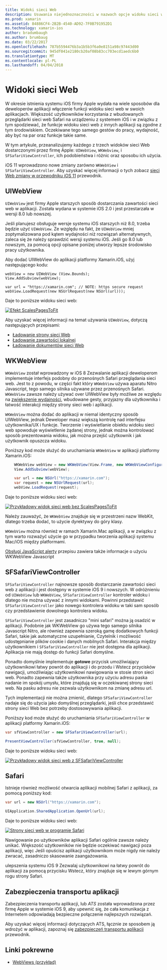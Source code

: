 ```yaml
---
title: Widoki sieci Web
description: Usuwania niejednoznaczności w nazwach opcje widoku sieci web z systemem iOS
ms.prod: xamarin
ms.assetid: 84886CF4-2B2B-4540-AD92-7F0B791952D1
ms.technology: xamarin-ios
author: bradumbaugh
ms.author: brumbaug
ms.date: 03/22/2017
ms.openlocfilehash: 787b5594476b3a1b5b3f6a0e8151a98c97443d00
ms.sourcegitcommit: 945df041e2180cb20af08b83cc703ecd1aedc6b0
ms.translationtype: MT
ms.contentlocale: pl-PL
ms.lasthandoff: 04/04/2018
---
```

# <a name="web-views"></a>Widoki sieci Web

W okresie istnienia systemu iOS firmy Apple wydała na wiele sposobów dla deweloperów aplikacji włączenie funkcji widoku sieci web w swoich aplikacjach. Większość użytkowników korzystania z wbudowanych przeglądarki sieci web Safari na urządzeniu z systemem iOS i w związku z tym spodziewać, że funkcje widoku sieci web z innych aplikacji są zgodne z tym środowiskiem. Oczekiwane tego samego gestów do pracy, wydajność, aby być na par oraz funkcje takie same.

W tym artykule, przeanalizujemy każdego z trzech widoków sieci Web dostarczonymi przez firmę Apple: `UIWebView`, `WKWebview`, i `SFSafariViewController`, ich podobieństwa i różnic oraz sposobu ich użycia. 

iOS 11 wprowadzono nowe zmiany zarówno `WKWebView` i `SFSafariViewController`. Aby uzyskać więcej informacji o tych zobacz [sieci Web zmiany w przewodniku iOS 11](~/ios/platform/introduction-to-ios11/web.md) przewodnik.

## <a name="uiwebview"></a>UIWebView

`UIWebView` jest firmy Apple starszych sposób dostarczania zawartości sieci web w aplikacji. Została wydana w systemie iOS 2.0 i jest przestarzała w wersji 8.0 lub nowszej.

Jeśli planujesz obsługuje wersje systemu iOS starszych niż 8.0, trzeba będzie użyć `UIWebView`. Ze względu na fakt, że `UIWebView` mniej zoptymalizowana pod kątem wydajności niż rozwiązań alternatywnych, zaleca się że należy sprawdzić wersji systemu iOS. Jeśli go 8.0 lub nowszym, za pomocą opcji opisane poniżej utworzy lepsze środowisko pracy użytkownika.
 
Aby dodać UIWebView do aplikacji platformy Xamarin.iOS, użyj następującego kodu:
 
```
webView = new UIWebView (View.Bounds);
View.AddSubview(webView);

var url = "https://xamarin.com"; // NOTE: https secure request
webView.LoadRequest(new NSUrlRequest(new NSUrl(url)));
```

Daje to poniższe widoku sieci web:

[![](uiwebview-images/webview.png "Efekt ScalesPagesToFit")](uiwebview-images/webview.png#lightbox)

Aby uzyskać więcej informacji na temat używania `UIWebView`, dotyczą następujących przepisami:


- [Ładowanie strony sieci Web](https://developer.xamarin.com/recipes/ios/content_controls/web_view/load_a_web_page/)
- [Ładowanie zawartości lokalnej](https://developer.xamarin.com/recipes/ios/content_controls/web_view/load_local_content/)
- [Ładowanie dokumentów sieci Web](https://developer.xamarin.com/recipes/ios/content_controls/web_view/load_non-web_documents/)

## <a name="wkwebview"></a>WKWebView

`WKWebView` został wprowadzony w iOS 8 Zezwalanie aplikacji deweloperom implementuje interfejs podobny do przenośnych Safari przeglądania sieci web. Jest to z powodu, w części fakt który `WKWebView` używa aparatu Nitro Javascript, tego samego silnika używane przez przenośnych Safari. `WKWebView` zawsze należy używać over UIWebView były możliwe ze względu na [zwiększenie wydajności](http://blog.initlabs.com/post/100113463211/wkwebview-vs-uiwebview), wbudowane gesty, przyjazny dla użytkownika i łatwość interakcji między strony sieci web i aplikacji.
  
`WKWebView` można dodać do aplikacji w niemal identyczny sposób UIWebView, jednak Deweloper masz większą kontrolę nad interfejsu użytkownika/UX i funkcje. Tworzenie i wyświetlanie obiektu widoku sieci web spowoduje wyświetlenie żądanej strony, jednak można kontrolować sposób prezentowania widoku, jak można przejść użytkownik i jak użytkownik opuszcza widoku.  

Poniższy kod może służyć do uruchamiania `WKWebView` w aplikacji platformy Xamarin.iOS:

```csharp
    WKWebView webView = new WKWebView(View.Frame, new WKWebViewConfiguration());
    View.AddSubview(webView);

    var url = new NSUrl("https://xamarin.com");
    var request = new NSUrlRequest(url);
    webView.LoadRequest(request);
```

Daje to poniższe widoku sieci web:

[![](uiwebview-images/wkwebview.png "Przykładowy widok sieci web bez ScalesPagesToFit")](uiwebview-images/wkwebview.png#lightbox)

Należy zauważyć, że `WKWebView` znajduje się w przestrzeni nazw WebKit, dlatego trzeba dodać, to użycie dyrektywy do góry klasy.

`WKWebView` można również w ramach Xamarin.Mac aplikacji, a w związku z tym warto rozważyć użycie go w przypadku tworzenia aplikacji systemu Mac/iOS między platformami.

[Obsługi JavaScript alerty](https://developer.xamarin.com/recipes/ios/content_controls/web_view/handle_javascript_alerts/) przepisu zawiera także informacje o użyciu WKWebView Javascript

<a name="safariviewcontroller" />

## <a name="sfsafariviewcontroller"></a>SFSafariViewController
 
 `SFSafariViewController` najnowsze sposób dostarczanie zawartości sieci web z aplikacji i jest dostępny w systemie iOS 9 i nowszych. W odróżnieniu od `UIWebView` lub `WKWebView`, `SFSafariViewController` kontroler widoku i dlatego nie można używać z innymi widokami. Powinni przedstawić `SFSafariViewController` jako nowego kontrolera widoku w taki sam sposób czy przedstawienie dowolnego kontrolera widoku.
 
 `SFSafariViewController` jest zasadniczo "mini safari" można ją osadzić w aplikacji. Podobnie jak WKWebView go używa tego samego silnika Javascript Nitro, ale również zapewnia szeroką gamę dodatkowych funkcji Safari, takie jak automatyczne uzupełnianie, Czytelnik i możliwość udostępnianie plików cookie i danych mobilnych Safari. Interakcja między użytkownikiem i `SFSafariViewController` nie jest dostępna dla aplikacji. Aplikacja nie mają dostęp do funkcji Safari domyślne.
 
Ponadto domyślnie implementuje **gotowe** przycisk umożliwiający użytkownikowi łatwy powrót do aplikacji i do przodu i Wstecz przycisków nawigacji, umożliwiając użytkownikowi nawigowania w stosie stron sieci web. Ponadto zapewnia także użytkownika przy użyciu adresu paska nadanie im spokój umysłu, które znajdują się w oczekiwanej strony sieci web. Na pasku adresu nie zezwala użytkownikom na zmianę adresu url. 

Tych implementacji nie można zmienić, dlatego `SFSafariViewController` nadaje się do użycia jako domyślnej przeglądarki, jeśli chce przedstawić strony sieci Web bez potrzeby dostosowywania aplikacji.

Poniższy kod może służyć do uruchamiania `SFSafariViewController` w aplikacji platformy Xamarin.iOS:

```csharp
var sfViewController = new SFSafariViewController(url);

PresentViewController(sfViewController, true, null);
```

Daje to poniższe widoku sieci web:

[![](uiwebview-images/sfsafariviewcontroller.png "Przykładowy widok sieci web z SFSafariViewController")](uiwebview-images/sfsafariviewcontroller.png#lightbox)

## <a name="safari"></a>Safari

Istnieje również możliwość otwarcia aplikacji mobilnej Safari z aplikacji, za pomocą poniższy kod:

```csharp
var url = new NSUrl("https://xamarin.com");

UIApplication.SharedApplication.OpenUrl(url);

```

Daje to poniższe widoku sieci web:

[![](uiwebview-images/safari.png "Strony sieci web w programie Safari")](uiwebview-images/safari.png#lightbox)

Nawigowanie po użytkowników aplikacji Safari ogólnie zawsze należy unikać. Większość użytkowników nie będzie oczekiwać nawigacji poza aplikacji, więc Jeśli opuścisz aplikacji użytkownikom może nigdy nie należy zwracać, zasadniczo skasowanie zaangażowania.

ulepszenia systemu iOS 9 Zezwalaj użytkownikowi na łatwy powrót do aplikacji za pomocą przycisku Wstecz, który znajduje się w lewym górnym rogu strony Safari.

## <a name="app-transport-security"></a>Zabezpieczenia transportu aplikacji

Zabezpieczenia transportu aplikacji, lub *ATS* została wprowadzona przez firmę Apple w systemie iOS 9, aby upewnić się, że cała komunikacja z Internetem odpowiadają bezpieczne połączenie najlepszych rozwiązań.

Aby uzyskać więcej informacji dotyczących ATS, łącznie ze sposobem ją wdrożyć w aplikacji, zapoznaj się [zabezpieczeń transportu aplikacji](~/ios/app-fundamentals/ats.md) przewodnik.

## <a name="related-links"></a>Linki pokrewne

- [WebViews (przykład)](https://developer.xamarin.com/samples/monotouch/WebView/)
